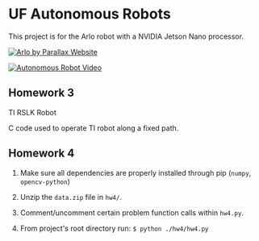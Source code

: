 # UF Autonomous Robots

This project is for the Arlo robot with a NVIDIA Jetson Nano processor.

[![Arlo by Parallax Website](https://external-content.duckduckgo.com/iu/?u=https%3A%2F%2Ftse1.mm.bing.net%2Fth%3Fid%3DOIP.stIAjyjZGuHV4H3t8Z1AoAHaCV%26pid%3DApi&f=1&ipt=62a2dbe0522ccdbbecded69adc6a8da93b7ab6d4b606c71c859451a05ead006f&ipo=images)](https://www.parallax.com/ "Arlo")


[![Autonomous Robot Video](https://yt-embed.live/embed?v=Rifhea-eawo&t)](https://www.youtube.com/watch?v=Rifhea-eawo&t "Autonomous Robot Video")


## Homework 3
TI RSLK Robot

C code used to operate TI robot along a fixed path.

## Homework 4


1. Make sure all dependencies are properly installed through pip (`numpy`, `opencv-python`)
2. Unzip the `data.zip` file in `hw4/`.

3. Comment/uncomment certain problem function calls within `hw4.py`.

4. From project's root directory run: `$ python ./hw4/hw4.py`
